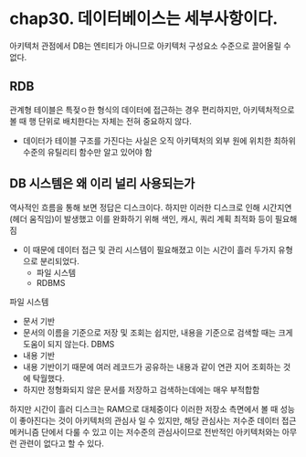 # chap30. 데이터베이스는 세부사항이다.
아키텍처 관점에서 DB는 엔티티가 아니므로 아키텍처 구성요소 수준으로 끌어올릴 수 없다. 

## RDB 
관계형 테이블은 특젖ㅇ한 형식의 데이터에 접근하는 경우 편리하지만, 아키텍처적으로 볼 때 행 단위로 배치한다는 자체는 전혀 중요하지 않다. 
- 데이터가 테이블 구조를 가진다는 사실은 오직 아키텍처의 외부 원에 위치한 최하위 수준의 유틸리티 함수만 알고 있어야 함 

## DB 시스템은 왜 이리 널리 사용되는가 
역사적인 흐름을 통해 보면 정답은 디스크이다. 하지만 이러한 디스크로 인해 시간지연(헤더 움직임)이 발생했고 이를 완화하기 위해 색인, 캐시, 쿼리 계획 최적화 등이 필요해짐 
- 이 때문에 데이터 접근 및 관리 시스템이 필요해졌고 이는 시간이 흘러 두가지 유형으로 분리되었다.
  - 파일 시스템 
  - RDBMS

파일 시스템
- 문서 기반 
- 문서의 이름을 기준으로 저장 및 조회는 쉽지만, 내용을 기준으로 검색할 때는 크게 도움이 되지 않는다. 
DBMS 
- 내용 기반 
- 내용 기반이기 때문에 여러 레코드가 공유하는 내용과 같이 연관 지어 조회하는 것에 탁월했다. 
- 하지만 정형화되지 않은 문서를 저장하고 검색하는데에는 매우 부적합함 

하지만 시간이 흘러 디스크는 RAM으로 대체중이다 
이러한 저장소 측면에서 볼 때 성능이 좋아진다는 것이 아키텍처의 관심사 일 수 있지만, 해당 관심사는 저수준 데이터 접근 메커니즘 단에서 다룰 수 있고 
이는 저수준의 관심사이므로 전반적인 아키텍처와는 아무런 관련이 없다고 할 수 있다. 

